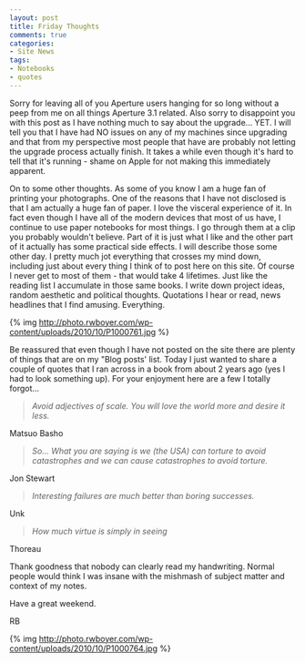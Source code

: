 ```yaml
---
layout: post
title: Friday Thoughts
comments: true
categories:
- Site News
tags:
- Notebooks
- quotes
---
```

Sorry for leaving all of you Aperture users hanging for so long without a peep from me on all things Aperture 3.1 related. Also sorry to disappoint you with this post as I have nothing much to say about the upgrade... YET. I will tell you that I have had NO issues on any of my machines since upgrading and that from my perspective most people that have are probably not letting the upgrade process actually finish. It takes a while even though it's hard to tell that it's running - shame on Apple for not making this immediately apparent.

On to some other thoughts. As some of you know I am a huge fan of printing your photographs. One of the reasons that I have not disclosed is that I am actually a huge fan of paper. I love the visceral experience of it. In fact even though I have all of the modern devices that most of us have, I continue to use paper notebooks for most things. I go through them at a clip you probably wouldn't believe. Part of it is just what I like and the other part of it actually has some practical side effects. I will describe those some other day. I pretty much jot everything that crosses my mind down, including just about every thing I think of to post here on this site. Of course I never get to most of them - that would take 4 lifetimes. Just like the reading list I accumulate in those same books. I write down project ideas, random aesthetic and political thoughts. Quotations I hear or read, news headlines that I find amusing. Everything.

{% img http://photo.rwboyer.com/wp-content/uploads/2010/10/P1000761.jpg %}

Be reassured that even though I have not posted on the site there are plenty of things that are on my "Blog posts' list. Today I just wanted to share a couple of quotes that I ran across in a book from about 2 years ago (yes I had to look something up). For your enjoyment here are a few I totally forgot...
<blockquote><em>Avoid adjectives of scale. You will love the world more and desire it less.</em></blockquote>
Matsuo Basho
<blockquote><em>So... What you are saying is we (the USA) can torture to avoid catastrophes and we can cause catastrophes to avoid torture.</em></blockquote>
Jon Stewart
<blockquote><em>Interesting failures are much better than boring successes.</em></blockquote>
Unk
<blockquote><em>How much virtue is simply in seeing</em></blockquote>
Thoreau

Thank goodness that nobody can clearly read my handwriting. Normal people would think I was insane with the mishmash of subject matter and context of my notes.

Have a great weekend.

RB

{% img http://photo.rwboyer.com/wp-content/uploads/2010/10/P1000764.jpg %} 